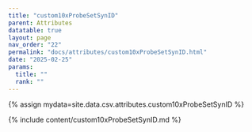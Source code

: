 ```yaml
---
title: "custom10xProbeSetSynID"
parent: Attributes
datatable: true
layout: page
nav_order: "22"
permalink: "docs/attributes/custom10xProbeSetSynID.html"
date: "2025-02-25"
params:
  title: ""
  rank: ""
---
```

{% assign mydata=site.data.csv.attributes.custom10xProbeSetSynID %} 

{% include content/custom10xProbeSetSynID.md %}
